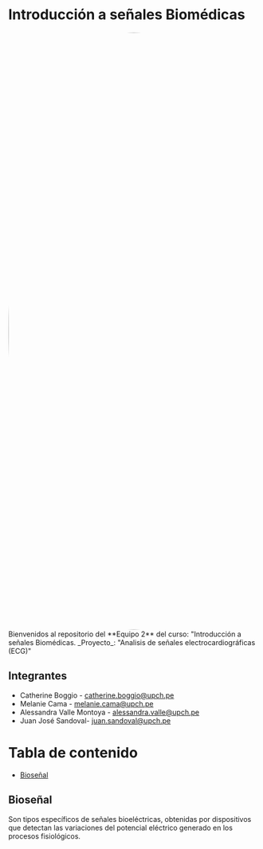 # Introducción a señales Biomédicas
<image align="center;" width="1200px;" style="border-radius: 90%;" src ="Imágenes/EKG_Complex_.png">
Bienvenidos al repositorio del **Equipo 2** del curso: "Introducción a señales Biomédicas.
_Proyecto_: "Analisis de señales electrocardiográficas (ECG)"

## Integrantes 
 * Catherine Boggio - catherine.boggio@upch.pe
 * Melanie Cama - melanie.cama@upch.pe 
 * Alessandra Valle Montoya - alessandra.valle@upch.pe 
 * Juan José Sandoval- juan.sandoval@upch.pe <h5>

# Tabla de contenido
- [Bioseñal](#Bioseñal)

## Bioseñal
Son tipos específicos de señales bioeléctricas, obtenidas por dispositivos que detectan las variaciones del potencial eléctrico generado en los procesos fisiológicos.



